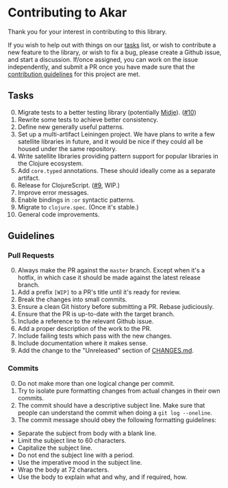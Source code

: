 # Contributing to Akar

Thank you for your interest in contributing to this library.

If you wish to help out with things on our [tasks](#tasks) list, or wish to contribute a new feature to the library, or wish to fix a bug, please create a Github issue, and start a discussion. If/once assigned, you can work on the issue independently, and submit a PR once you have made sure that the [contribution guidelines](#guidelines) for this project are met.

## Tasks 

0. Migrate tests to a better testing library (potentially [Midje](https://github.com/marick/Midje)). ([#10](https://github.com/missingfaktor/akar/issues/10))
0. Rewrite some tests to achieve better consistency.
0. Define new generally useful patterns.
0. Set up a multi-artifact Leiningen project. We have plans to write a few satellite libraries in future, and it would be nice if they could all be housed under the same repository.
0. Write satellite libraries providing pattern support for popular libraries in the Clojure ecosystem.
0. Add `core.typed` annotations. These should ideally come as a separate artifact.
0. Release for ClojureScript. ([#9](https://github.com/missingfaktor/akar/issues/9), WIP.)
0. Improve error messages.
0. Enable bindings in `:or` syntactic patterns.
0. Migrate to `clojure.spec`. (Once it's stable.)
0. General code improvements.

## Guidelines

### Pull Requests
 
0. Always make the PR against the `master` branch. Except when it's a hotfix, in which case it should be made against the latest release branch.  
0. Add a prefix `[WIP]` to a PR's title until it's ready for review.
0. Break the changes into small commits.
0. Ensure a clean Git history before submitting a PR. Rebase judiciously.
0. Ensure that the PR is up-to-date with the target branch.
0. Include a reference to the relevant Github issue.
0. Add a proper description of the work to the PR. 
0. Include failing tests which pass with the new changes. 
0. Include documentation where it makes sense.
0. Add the change to the "Unreleased" section of [CHANGES.md](CHANGES.md).

### Commits

0. Do not make more than one logical change per commit.
0. Try to isolate pure formatting changes from actual changes in their own commits.
0. The commit should have a descriptive subject line. Make sure that people can understand the commit when doing a `git log --oneline`.
0. The commit message should obey the following formatting guidelines:
  - Separate the subject from body with a blank line.
  - Limit the subject line to 60 characters.
  - Capitalize the subject line.
  - Do not end the subject line with a period.
  - Use the imperative mood in the subject line.
  - Wrap the body at 72 characters.
  - Use the body to explain what and why, and if required, how.